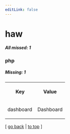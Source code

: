```yaml
---
editLink: false
---
```


# haw

##### All missed: 1


### php

##### Missing: 1

<table width="100%">
<tr><th width="50%">

Key

</th><th width="50%">

Value

</th></tr>
<tr><td width="50%">

dashboard

</td><td width="50%">

Dashboard

</td></tr>
</table>

[ [go back](../status.md) | [to top](#) ]

